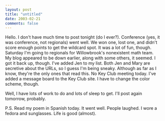 ```yaml
---
layout: post
title: "untitled"
date: 2003-02-21
comments: false
---
```

Hello. I don't have much time to post tonight (do I ever?). Conference (yes,
it was conference, not regionals) went well. We won one, lost one, and didn't
score enough points to get the wildcard spot. It was a lot of fun, though.
Saturday I'm going to regionals for Willowbrook's nonexistent math team. My
blog appeared to be down earlier, along with some others, it seemed. I got it
back up, though. I've added Jen to my list. Both Jen and Mary are secretive
about the URLs, so I guess I'm being sneaky. Although as far as I know,
they're the only ones that read this. No Key Club meeting today. I've added a
message board to the Key Club site. I have to change the color scheme, though.




Well, I have lots of work to do and lots of sleep to get. I'll post again
tomorrow, probably.




P.S. Read my poem in Spanish today. It went well. People laughed. I wore a
fedora and sunglasses. Life is good (almost).
